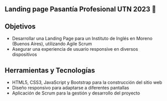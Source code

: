 ## Landing page Pasantía Profesional UTN 2023 :rocket:

## Objetivos

- Desarrollar una Landing Page para un Instituto de Inglés en Moreno (Buenos Aires), utilizando Agile Scrum
- Asegurar una experiencia de usuario responsive en diversos dispositivos

## Herramientas y Tecnologías

- HTML5, CSS3, JavaScript y Bootstrap para la construcción del sitio web
- Diseño responsivo para adaptarse a diferentes pantallas
- Aplicación de Scrum para la gestión y desarrollo del proyecto
